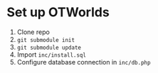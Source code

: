 # Set up OTWorlds

1. Clone repo
2. `git submodule init`
3. `git submodule update`
4. Import `inc/install.sql`
5. Configure database connection in `inc/db.php`
